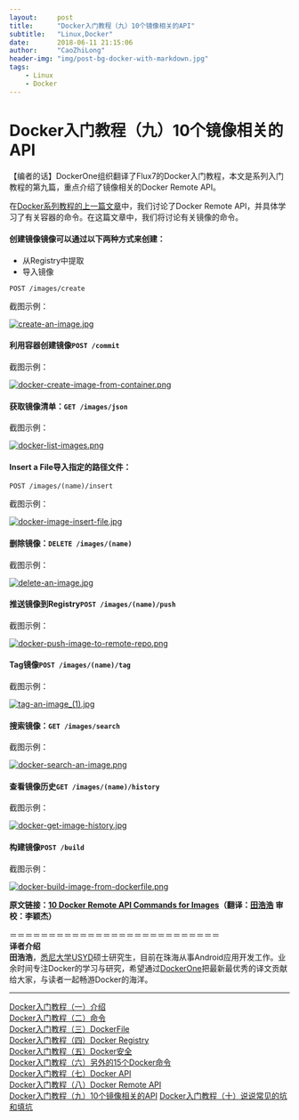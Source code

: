 ```yaml
---
layout:     post
title:      "Docker入门教程（九）10个镜像相关的API"
subtitle:   "Linux,Docker"
date:       2018-06-11 21:15:06
author:     "CaoZhiLong"
header-img: "img/post-bg-docker-with-markdown.jpg"
tags:
    - Linux
    - Docker
---
```


# Docker入门教程（九）10个镜像相关的API                            


【编者的话】DockerOne组织翻译了Flux7的Docker入门教程，本文是系列入门教程的第九篇，重点介绍了镜像相关的Docker Remote API。  

在[Docker系列教程的上一篇文章](http://dockerone.com/article/109)中，我们讨论了Docker Remote API，并具体学习了有关容器的命令。在这篇文章中，我们将讨论有关镜像的命令。  

#### 创建镜像镜像可以通过以下两种方式来创建：  

* 从Registry中提取
* 导入镜像  

`POST /images/create`  

截图示例：  

[![create-an-image.jpg](http://dockone.io/uploads/article/20141230/9b61ca28a6304c2b22b0ac857e22f556.jpg "create-an-image.jpg")](http://dockone.io/uploads/article/20141230/9b61ca28a6304c2b22b0ac857e22f556.jpg)  

#### 利用容器创建镜像`POST /commit`  

截图示例：  

[![docker-create-image-from-container.png](http://dockone.io/uploads/article/20141230/b26275055af860748014b7f5bd07f26a.png "docker-create-image-from-container.png")](http://dockone.io/uploads/article/20141230/b26275055af860748014b7f5bd07f26a.png)  

#### 获取镜像清单：`GET /images/json`  

截图示例：  

[![docker-list-images.png](http://dockone.io/uploads/article/20141230/849644ff1b956f0bf1b1de492117962b.png "docker-list-images.png")](http://dockone.io/uploads/article/20141230/849644ff1b956f0bf1b1de492117962b.png)  

#### Insert a File导入指定的路径文件：  
`POST /images/(name)/insert`  

截图示例：  

[![docker-image-insert-file.jpg](http://dockone.io/uploads/article/20141230/406ee4ec49f0a106dbb40772783d8ddf.jpg "docker-image-insert-file.jpg")](http://dockone.io/uploads/article/20141230/406ee4ec49f0a106dbb40772783d8ddf.jpg)  

#### 删除镜像：`DELETE /images/(name)`  

截图示例：  

[![delete-an-image.jpg](http://dockone.io/uploads/article/20141230/e53bfe8f65678b199f2dc295511a09c1.jpg "delete-an-image.jpg")](http://dockone.io/uploads/article/20141230/e53bfe8f65678b199f2dc295511a09c1.jpg)  

#### 推送镜像到Registry`POST /images/(name)/push`  

截图示例：  

[![docker-push-image-to-remote-repo.png](http://dockone.io/uploads/article/20141230/4c2d2ffd49920034120fd12a9eaf3bc5.png "docker-push-image-to-remote-repo.png")](http://dockone.io/uploads/article/20141230/4c2d2ffd49920034120fd12a9eaf3bc5.png)  

#### Tag镜像`POST /images/(name)/tag`  

截图示例：  

[![tag-an-image_(1).jpg](http://dockone.io/uploads/article/20141230/852a699931fc9e26ee9627aa25500503.jpg "tag-an-image_(1).jpg")](http://dockone.io/uploads/article/20141230/852a699931fc9e26ee9627aa25500503.jpg)  

#### 搜索镜像：`GET /images/search`  

截图示例：  

[![docker-search-an-image.png](http://dockone.io/uploads/article/20141230/683b844fe0c38e81b4426f32ca8170ac.png "docker-search-an-image.png")](http://dockone.io/uploads/article/20141230/683b844fe0c38e81b4426f32ca8170ac.png)  

#### 查看镜像历史`GET /images/(name)/history`  

截图示例：  

[![docker-get-image-history.jpg](http://dockone.io/uploads/article/20141230/b1fe1c11c12a47c669ac6e9c34291c08.jpg "docker-get-image-history.jpg")](http://dockone.io/uploads/article/20141230/b1fe1c11c12a47c669ac6e9c34291c08.jpg)  

#### 构建镜像`POST /build`  

截图示例：  

[![docker-build-image-from-dockerfile.png](http://dockone.io/uploads/article/20141230/2acc13bd97695feafe8ba0298dfa77ab.png "docker-build-image-from-dockerfile.png")](http://dockone.io/uploads/article/20141230/2acc13bd97695feafe8ba0298dfa77ab.png)  

**原文链接：[10 Docker Remote API Commands for Images](http://blog.flux7.com/blogs/docker/docker-tutorial-series-part-9-10-docker-remote-api-commands-for-images)（翻译：[田浩浩](https://github.com/llitfkitfk) 审校：李颖杰）**  

＝＝＝＝＝＝＝＝＝＝＝＝＝＝＝＝＝＝＝＝＝＝＝＝＝＝＝  
**译者介绍**  
**田浩浩**，[悉尼大学USYD](http://sydney.edu.au/engineering/it/)硕士研究生，目前在珠海从事Android应用开发工作。业余时间专注Docker的学习与研究，希望通过[DockerOne](http://dockerone.com/)把最新最优秀的译文贡献给大家，与读者一起畅游Docker的海洋。  

-----------------------------------------  
[Docker入门教程（一）介绍](http://dockerone.com/article/101)  
[Docker入门教程（二）命令](http://dockerone.com/article/102)  
[Docker入门教程（三）DockerFile](http://dockerone.com/article/103)  
[Docker入门教程（四）Docker Registry](http://dockerone.com/article/104)  
[Docker入门教程（五）Docker安全](http://dockerone.com/article/105)  
[Docker入门教程（六）另外的15个Docker命令](http://dockerone.com/article/106)  
[Docker入门教程（七）Docker API](http://dockerone.com/article/107)  
[Docker入门教程（八）Docker Remote API](http://dockerone.com/article/109)  
[Docker入门教程（九）10个镜像相关的API](http://dockerone.com/article/110)
[Docker入门教程（十）说说常见的坑和填坑](http://dockerone.com/article/110)